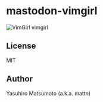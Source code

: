 # mastodon-vimgirl

![VimGirl](https://media.mstdn.jp/images/accounts/avatars/000/161/622/original/0a09e709c8f6d4d2.png?1493024257)
vimgirl

## License

MIT

## Author

Yasuhiro Matsumoto (a.k.a. mattn)
